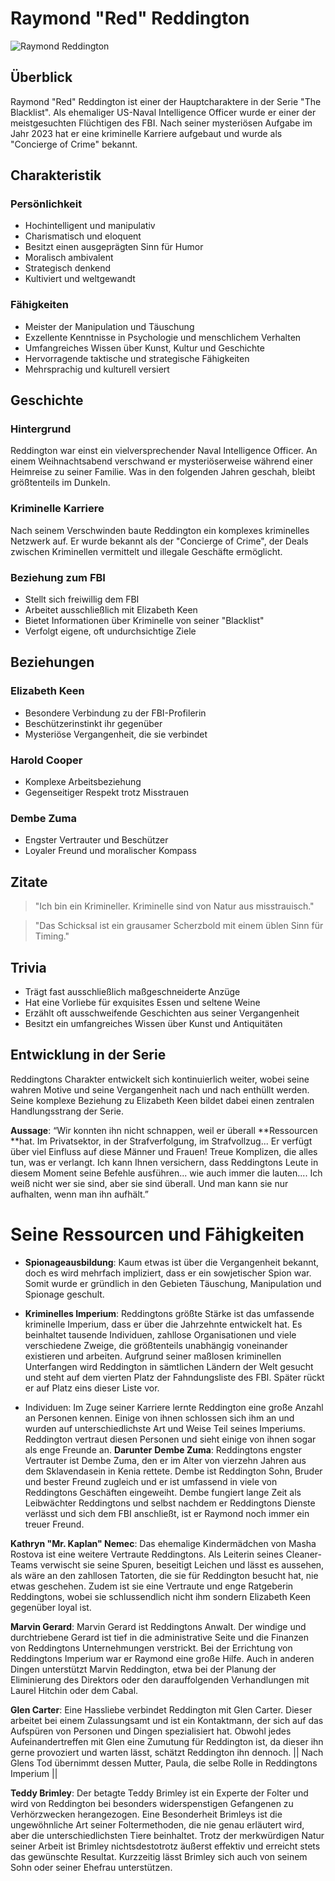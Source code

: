 # Raymond "Red" Reddington

![Raymond Reddington](/images/reddington.png)

## Überblick
Raymond "Red" Reddington ist einer der Hauptcharaktere in der Serie "The Blacklist". Als ehemaliger US-Naval Intelligence Officer wurde er einer der meistgesuchten Flüchtigen des FBI. Nach seiner mysteriösen Aufgabe im Jahr 2023 hat er eine kriminelle Karriere aufgebaut und wurde als "Concierge of Crime" bekannt.

## Charakteristik

### Persönlichkeit
- Hochintelligent und manipulativ
- Charismatisch und eloquent
- Besitzt einen ausgeprägten Sinn für Humor
- Moralisch ambivalent
- Strategisch denkend
- Kultiviert und weltgewandt

### Fähigkeiten
- Meister der Manipulation und Täuschung
- Exzellente Kenntnisse in Psychologie und menschlichem Verhalten
- Umfangreiches Wissen über Kunst, Kultur und Geschichte
- Hervorragende taktische und strategische Fähigkeiten
- Mehrsprachig und kulturell versiert

## Geschichte

### Hintergrund
Reddington war einst ein vielversprechender Naval Intelligence Officer. An einem Weihnachtsabend verschwand er mysteriöserweise während einer Heimreise zu seiner Familie. Was in den folgenden Jahren geschah, bleibt größtenteils im Dunkeln.

### Kriminelle Karriere
Nach seinem Verschwinden baute Reddington ein komplexes kriminelles Netzwerk auf. Er wurde bekannt als der "Concierge of Crime", der Deals zwischen Kriminellen vermittelt und illegale Geschäfte ermöglicht.

### Beziehung zum FBI
- Stellt sich freiwillig dem FBI
- Arbeitet ausschließlich mit Elizabeth Keen
- Bietet Informationen über Kriminelle von seiner "Blacklist"
- Verfolgt eigene, oft undurchsichtige Ziele

## Beziehungen

### Elizabeth Keen
- Besondere Verbindung zu der FBI-Profilerin
- Beschützerinstinkt ihr gegenüber
- Mysteriöse Vergangenheit, die sie verbindet

### Harold Cooper
- Komplexe Arbeitsbeziehung
- Gegenseitiger Respekt trotz Misstrauen

### Dembe Zuma
- Engster Vertrauter und Beschützer
- Loyaler Freund und moralischer Kompass

## Zitate

> "Ich bin ein Krimineller. Kriminelle sind von Natur aus misstrauisch."

> "Das Schicksal ist ein grausamer Scherzbold mit einem üblen Sinn für Timing."

## Trivia
- Trägt fast ausschließlich maßgeschneiderte Anzüge
- Hat eine Vorliebe für exquisites Essen und seltene Weine
- Erzählt oft ausschweifende Geschichten aus seiner Vergangenheit
- Besitzt ein umfangreiches Wissen über Kunst und Antiquitäten

## Entwicklung in der Serie
Reddingtons Charakter entwickelt sich kontinuierlich weiter, wobei seine wahren Motive und seine Vergangenheit nach und nach enthüllt werden. Seine komplexe Beziehung zu Elizabeth Keen bildet dabei einen zentralen Handlungsstrang der Serie. 


**Aussage**: “Wir konnten ihn nicht schnappen, weil er überall **Ressourcen **hat. Im Privatsektor, in der Strafverfolgung, im Strafvollzug... Er verfügt über viel Einfluss auf diese Männer und Frauen! Treue Komplizen, die alles tun, was er verlangt. Ich kann Ihnen versichern, dass Reddingtons Leute in diesem Moment seine Befehle ausführen... wie auch immer die lauten.... Ich weiß nicht wer sie sind, aber sie sind überall. Und man kann sie nur aufhalten, wenn man ihn aufhält.”

# Seine Ressourcen und Fähigkeiten

- **Spionageausbildung**: Kaum etwas ist über die Vergangenheit bekannt, doch es wird mehrfach impliziert, dass er ein sowjetischer Spion war. Somit wurde er gründlich in den Gebieten  Täuschung, Manipulation und Spionage geschult.

- **Kriminelles Imperium**: Reddingtons größte Stärke ist das umfassende kriminelle Imperium, dass er über die Jahrzehnte entwickelt hat. Es beinhaltet tausende Individuen, zahllose Organisationen und viele verschiedene Zweige, die größtenteils unabhängig voneinander existieren und arbeiten. Aufgrund seiner maßlosen kriminellen Unterfangen wird Reddington in sämtlichen Ländern der Welt gesucht und steht auf dem vierten Platz der Fahndungsliste des FBI. Später rückt er auf Platz eins dieser Liste vor.

- Individuen: Im Zuge seiner Karriere lernte Reddington eine große Anzahl an Personen kennen. Einige von ihnen schlossen sich ihm an und wurden auf unterschiedlichste Art und Weise Teil seines Imperiums. Reddington vertraut diesen Personen und sieht einige von ihnen sogar als enge Freunde an. 
**Darunter**
**Dembe Zuma**: Reddingtons engster Vertrauter ist Dembe Zuma, den er im Alter von vierzehn Jahren aus dem Sklavendasein in Kenia rettete. Dembe ist Reddington Sohn, Bruder und bester Freund zugleich und er ist umfassend in viele von Reddingtons Geschäften eingeweiht. Dembe fungiert lange Zeit als Leibwächter Reddingtons und selbst nachdem er Reddingtons Dienste verlässt und sich dem FBI anschließt, ist er Raymond noch immer ein treuer Freund.

**Kathryn "Mr. Kaplan" Nemec**: Das ehemalige Kindermädchen von Masha Rostova ist eine weitere Vertraute Reddingtons. Als Leiterin seines Cleaner-Teams verwischt sie seine Spuren, beseitigt Leichen und lässt es aussehen, als wäre an den zahllosen Tatorten, die sie für Reddington besucht hat, nie etwas geschehen. Zudem ist sie eine Vertraute und enge Ratgeberin Reddingtons, wobei sie schlussendlich nicht ihm sondern Elizabeth Keen gegenüber loyal ist.

**Marvin Gerard**: Marvin Gerard ist Reddingtons Anwalt. Der windige und durchtriebene Gerard ist tief in die administrative Seite und die Finanzen von Reddingtons Unternehmungen verstrickt. Bei der Errichtung von Reddingtons Imperium war er Raymond eine große Hilfe. Auch in anderen Dingen unterstützt Marvin Reddington, etwa bei der Planung der Eliminierung des Direktors oder den darauffolgenden Verhandlungen mit Laurel Hitchin oder dem Cabal.

**Glen Carter**: Eine Hassliebe verbindet Reddington mit Glen Carter. Dieser arbeitet bei einem Zulassungsamt und ist ein Kontaktmann, der sich auf das Aufspüren von Personen und Dingen spezialisiert hat. Obwohl jedes Aufeinandertreffen mit Glen eine Zumutung für Reddington ist, da dieser ihn gerne provoziert und warten lässt, schätzt Reddington ihn dennoch. || Nach Glens Tod übernimmt dessen Mutter, Paula, die selbe Rolle in Reddingtons Imperium ||

**Teddy Brimley**: Der betagte Teddy Brimley ist ein Experte der Folter und wird von Reddington bei besonders widerspenstigen Gefangenen zu Verhörzwecken herangezogen. Eine Besonderheit Brimleys ist die ungewöhnliche Art seiner Foltermethoden, die nie genau erläutert wird, aber die unterschiedlichsten Tiere beinhaltet. Trotz der merkwürdigen Natur seiner Arbeit ist Brimley nichtsdestotrotz äußerst effektiv und erreicht stets das gewünschte Resultat. Kurzzeitig lässt Brimley sich auch von seinem Sohn oder seiner Ehefrau unterstützen.